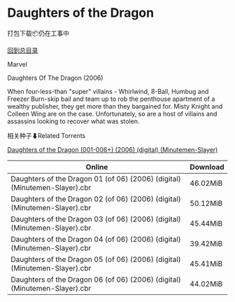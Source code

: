 # Daughters of the Dragon

打包下载📦仍在工事中

[回到总目录](/Catalogs.md)

Marvel

Daughters Of The Dragon (2006)

When four-less-than "super" villains - Whirlwind, 8-Ball, Humbug and Freezer Burn-skip bail and team up to rob the penthouse apartment of a wealthy publisher, they get more than they bargained for. Misty Knight and Colleen Wing are on the case. Unfortunately, so are a host of villains and assassins looking to recover what was stolen.





相关种子⬇Related Torrents

[Daughters of the Dragon (001-006+) (2006) (digital) (Minutemen-Slayer)](https://github.com/alicewish/markdown/blob/master/torrent/Daughters-of-the-Dragon--001-006----2006---digital---Minutemen-Slayer.md)

Online | Download
--- | ---
Daughters of the Dragon 01 (of 06) (2006) (digital) (Minutemen-Slayer).cbr | 46.02MiB
Daughters of the Dragon 02 (of 06) (2006) (digital) (Minutemen-Slayer).cbr | 50.12MiB
Daughters of the Dragon 03 (of 06) (2006) (digital) (Minutemen-Slayer).cbr | 45.44MiB
Daughters of the Dragon 04 (of 06) (2006) (digital) (Minutemen-Slayer).cbr | 39.42MiB
Daughters of the Dragon 05 (of 06) (2006) (digital) (Minutemen-Slayer).cbr | 45.41MiB
Daughters of the Dragon 06 (of 06) (2006) (digital) (Minutemen-Slayer).cbr | 44.02MiB